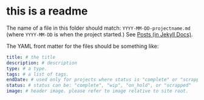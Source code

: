 # this is a readme

The name of a file in this folder should match: `YYYY-MM-DD-projectname.md` (where `YYYY-MM-DD` is when the project started.) See [Posts (in Jekyll Docs)](https://jekyllrb.com/docs/posts/).

The YAML front matter for the files should be something like:

```yaml
title: # the title
description: # description
type: # a type.
tags: # a list of tags.
endDate: # used only for projects where status is "complete" or "scrapped"
status: # status can be: "complete", "wip", "on_hold", or "scrapped"
image: # header image. please refer to image relative to site root.
```